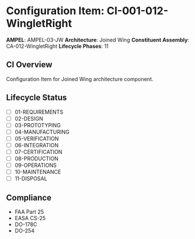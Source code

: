 # Configuration Item: CI-001-012-WingletRight

**AMPEL**: AMPEL-03-JW
**Architecture**: Joined Wing
**Constituent Assembly**: CA-012-WingletRight
**Lifecycle Phases**: 11

## CI Overview
Configuration Item for Joined Wing architecture component.

## Lifecycle Status
- [ ] 01-REQUIREMENTS
- [ ] 02-DESIGN
- [ ] 03-PROTOTYPING
- [ ] 04-MANUFACTURING
- [ ] 05-VERIFICATION
- [ ] 06-INTEGRATION
- [ ] 07-CERTIFICATION
- [ ] 08-PRODUCTION
- [ ] 09-OPERATIONS
- [ ] 10-MAINTENANCE
- [ ] 11-DISPOSAL

## Compliance
- FAA Part 25
- EASA CS-25
- DO-178C
- DO-254
